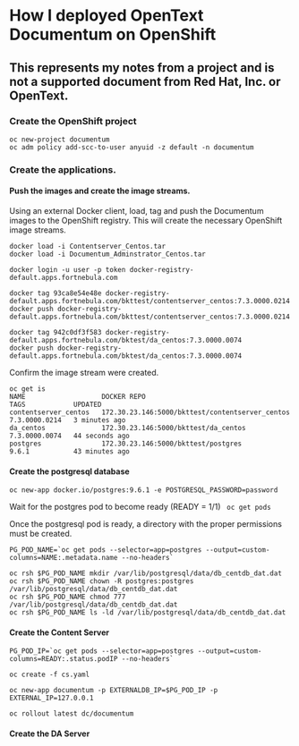 # How I deployed OpenText Documentum on OpenShift
## This represents my notes from a project and is not a supported document from Red Hat, Inc. or OpenText.
### Create the OpenShift project
```
oc new-project documentum
oc adm policy add-scc-to-user anyuid -z default -n documentum
```
### Create the applications.

#### Push the images and create the image streams.

Using an external Docker client, load, tag and push the Documentum images
to the OpenShift registry. This will create the necessary OpenShift image streams.

```
docker load -i Contentserver_Centos.tar
docker load -i Documentum_Adminstrator_Centos.tar

docker login -u user -p token docker-registry-default.apps.fortnebula.com

docker tag 93ca8e54e48e docker-registry-default.apps.fortnebula.com/bkttest/contentserver_centos:7.3.0000.0214
docker push docker-registry-default.apps.fortnebula.com/bkttest/contentserver_centos:7.3.0000.0214

docker tag 942c0df3f583 docker-registry-default.apps.fortnebula.com/bktest/da_centos:7.3.0000.0074
docker push docker-registry-default.apps.fortnebula.com/bktest/da_centos:7.3.0000.0074
```
Confirm the image stream were created.

```
oc get is
NAME                   DOCKER REPO                                       TAGS            UPDATED
contentserver_centos   172.30.23.146:5000/bkttest/contentserver_centos   7.3.0000.0214   3 minutes ago
da_centos              172.30.23.146:5000/bkttest/da_centos              7.3.0000.0074   44 seconds ago
postgres               172.30.23.146:5000/bkttest/postgres               9.6.1           43 minutes ago
```

#### Create the postgresql database

```oc new-app docker.io/postgres:9.6.1 -e POSTGRESQL_PASSWORD=password```

Wait for the postgres pod to become ready (READY = 1/1)
``` oc get pods```

Once the postgresql pod is ready, a directory with the proper permissions must be created.

```
PG_POD_NAME=`oc get pods --selector=app=postgres --output=custom-columns=NAME:.metadata.name --no-headers`

oc rsh $PG_POD_NAME mkdir /var/lib/postgresql/data/db_centdb_dat.dat
oc rsh $PG_POD_NAME chown -R postgres:postgres /var/lib/postgresql/data/db_centdb_dat.dat
oc rsh $PG_POD_NAME chmod 777 /var/lib/postgresql/data/db_centdb_dat.dat
oc rsh $PG_POD_NAME ls -ld /var/lib/postgresql/data/db_centdb_dat.dat
```


#### Create the Content Server

```
PG_POD_IP=`oc get pods --selector=app=postgres --output=custom-columns=READY:.status.podIP --no-headers`

oc create -f cs.yaml

oc new-app documentum -p EXTERNALDB_IP=$PG_POD_IP -p EXTERNAL_IP=127.0.0.1

oc rollout latest dc/documentum
```

#### Create the DA Server
